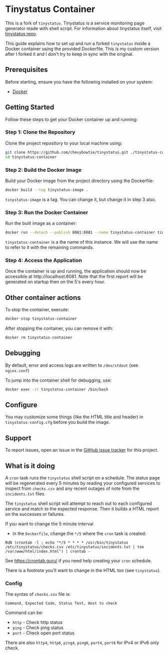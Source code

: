 # Tinystatus Container

This is a fork of `tinystatus`. Tinystatus is a service monitoring page generator made with shell script. For information about tinystatus itself, visit [tinystatus repo](https://github.com/bderenzo/tinystatus).

This guide explains how to set up and run a forked `tinystatus` inside a Docker container using the provided Dockerfile. This is my custom version after I forked it and I don't try to keep in sync with the original.


## Prerequisites

Before starting, ensure you have the following installed on your system:
- [Docker](https://docs.docker.com/get-docker/)


## Getting Started

Follow these steps to get your Docker container up and running:

### Step 1: Clone the Repository

Clone the project repository to your local machine using:

```bash
git clone https://github.com/chevybowtie/tinystatus.git ./tinystatus-container/
cd tinystatus-container
```

### Step 2: Build the Docker Image
Build your Docker image from the project directory using the Dockerfile:
```bash
docker build --tag tinystatus-image .
```
`tinystatus-image` is a tag. You can change it, but change it in step 3 also.


### Step 3: Run the Docker Container

Run the built image as a container:
```bash
docker run --detach --publish 8081:8081 --name tinystatus-container tinystatus-image

```
`tinystatus-container` is a the name of this instance. We will use the name to refer to it with the remaining commands.


### Step 4: Access the Application
Once the container is up and running, the application should now be accessible at http://localhost:8081. Note that the first report will be generated on startup then on the 5's every hour.

## Other container actions
To stop the container, execute:

```bash
docker stop tinystatus-container
```

After stopping the container, you can remove it with:
```bash
docker rm tinystatus-container
```


## Debugging
By default, error and access logs are written to `/dev/stdout` (see `nginx.conf`)

To jump into the container shell for debugging, use:
```bash
docker exec -it tinystatus-container /bin/bash
```

## Configure
You may customize some things (like the HTML title and header) in `tinystatus-config.cfg` before you build the image.

## Support
To report issues, open an issue in the [GitHub issue tracker](https://github.com/chevybowtie/tinystatus-container/issues) for this project.


## What is it doing
A `cron` task runs the `tinystatus` shell script on a schedule. The status page will be regenerated every 5 minutes by reading your configured services to inspect from `checks.csv` and any recent outages of note from the `incidents.txt` files. 

The `tinystatus` shell script will attempt to reach out to each configured service and match to the expected response. Then it builds a HTML report on the successes or failures.

If you want to change the 5 minute interval
* in the `Dockerfile`, change the `*/5` where the `cron` task is created:
```
RUN (crontab -l ; echo "*/5 * * * * /usr/bin/tinystatus /etc/tinystatus/checks.csv /etc/tinystatus/incidents.txt | tee /var/www/html/index.html") | crontab -
```
See https://crontab.guru/ if you need help creating your `cron` schedule.

There is a footnote you'll want to change in the HTML too (see `tinystatus`).


### Config
The syntax of `checks.csv` file is:
```
Command, Expected Code, Status Text, Host to check
```

Command can be:
* `http` - Check http status
* `ping` - Check ping status 
* `port` - Check open port status

There are also `http4`, `http6`, `ping4`, `ping6`, `port4`, `port6` for IPv4 or IPv6 only check.
